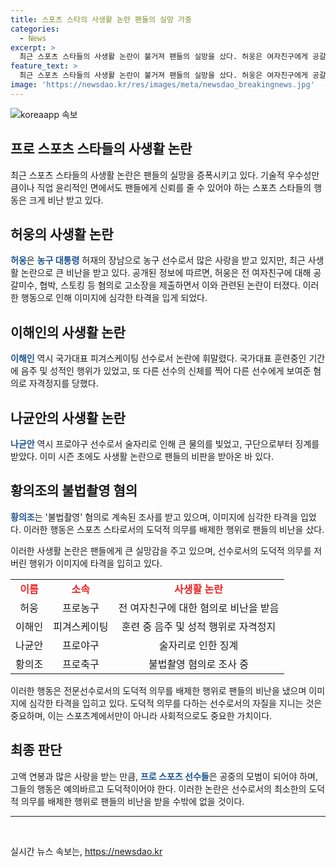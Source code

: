 ```yaml
---
title: 스포츠 스타의 사생활 논란 팬들의 실망 가중
categories:
  - News
excerpt: >
  최근 스포츠 스타들의 사생활 논란이 불거져 팬들의 실망을 샀다. 허웅은 여자친구에게 공갈미수, 협박, 스토킹 등 혐의로 고소장을 제출하며 비난을 받고, 이해인은 국가대표 훈련 중 음주와 성적인 행동으로 자격정지를 받았다. 또한 나균안은 경기 전날 술자리에 가서 팀 품위를 손상하고, 황의조는 불법촬영 혐의로 조사 중이다. 이는 스포츠 스타들이 지켜야 할 직업 윤리를 무시한 것으로 팬들의 비난을 샀다. 이들의 사생활 일탈에 대한 실망과 비판이 가중되고 있다. #사생활논란 #스포츠스타 #팬실망
feature_text: >
  최근 스포츠 스타들의 사생활 논란이 불거져 팬들의 실망을 샀다. 허웅은 여자친구에게 공갈미수, 협박, 스토킹 등 혐의로 고소장을 제출하며 비난을 받고, 이해인은 국가대표 훈련 중 음주와 성적인 행동으로 자격정지를 받았다. 또한 나균안은 경기 전날 술자리에 가서 팀 품위를 손상하고, 황의조는 불법촬영 혐의로 조사 중이다. 이는 스포츠 스타들이 지켜야 할 직업 윤리를 무시한 것으로 팬들의 비난을 샀다. 이들의 사생활 일탈에 대한 실망과 비판이 가중되고 있다. #사생활논란 #스포츠스타 #팬실망
image: 'https://newsdao.kr/res/images/meta/newsdao_breakingnews.jpg'
---
```


<p><img src="https://newsdao.kr/res/images/meta/newsdao_breakingnews.jpg" alt="koreaapp 속보" /></p>

<h2 data-ke-size="size26">프로 스포츠 스타들의 사생활 논란</h2>

<p data-ke-size="size16">최근 스포츠 스타들의 사생활 논란은 팬들의 실망을 증폭시키고 있다. 기술적 우수성만큼이나 직업 윤리적인 면에서도 팬들에게 신뢰를 줄 수 있어야 하는 스포츠 스타들의 행동은 크게 비난 받고 있다.</p>

<h2 data-ke-size="size24">허웅의 사생활 논란</h2>

<p data-ke-size="size16"><b><span style="color: #1a5490;">허웅</span></b>은 <b><span style="color: #1a5490;">농구 대통령</b></span> 허재의 장남으로 농구 선수로서 많은 사랑을 받고 있지만, 최근 사생활 논란으로 큰 비난을 받고 있다. 공개된 정보에 따르면, 허웅은 전 여자친구에 대해 공갈미수, 협박, 스토킹 등 혐의로 고소장을 제출하면서 이와 관련된 논란이 터졌다. 이러한 행동으로 인해 이미지에 심각한 타격을 입게 되었다.</p>

<h2 data-ke-size="size24">이해인의 사생활 논란</h2>

<p data-ke-size="size16"><b><span style="color: #1a5490;">이해인</b></span> 역시 국가대표 피겨스케이팅 선수로서 논란에 휘말렸다. 국가대표 훈련중인 기간에 음주 및 성적인 행위가 있었고, 또 다른 선수의 신체를 찍어 다른 선수에게 보여준 혐의로 자격정지를 당했다.</p>

<h2 data-ke-size="size24">나균안의 사생활 논란</h2>

<p data-ke-size="size16"><b><span style="color: #1a5490;">나균안</b></span> 역시 프로야구 선수로서 술자리로 인해 큰 물의를 빚었고, 구단으로부터 징계를 받았다. 이미 시즌 초에도 사생활 논란으로 팬들의 비판을 받아온 바 있다.</p>

<h2 data-ke-size="size24">황의조의 불법촬영 혐의</h2>

<p data-ke-size="size16"><b><span style="color: #1a5490;">황의조</b></span>는 '불법촬영' 혐의로 계속된 조사를 받고 있으며, 이미지에 심각한 타격을 입었다. 이러한 행동은 스포츠 스타로서의 도덕적 의무를 배제한 행위로 팬들의 비난을 샀다.</p>

<p data-ke-size="size16">이러한 사생활 논란은 팬들에게 큰 실망감을 주고 있으며, 선수로서의 도덕적 의무를 저버린 행위가 이미지에 타격을 입히고 있다.</p>

<table>
    <tr>
        <td style="text-align: center; height: 17px;"><b><span style="color: #ee2323;">이름</span></b></td>
        <td style="text-align: center; height: 17px;"><b><span style="color: #ee2323;">소속</span></b></td>
        <td style="text-align: center; height: 17px;"><b><span style="color: #ee2323;">사생활 논란</span></b></td>
    </tr>
    <tr>
        <td style="text-align: center; height: 17px;">허웅</td>
        <td style="text-align: center; height: 17px;">프로농구</td>
        <td style="text-align: center; height: 17px;">전 여자친구에 대한 혐의로 비난을 받음</td>
    </tr>
    <tr>
        <td style="text-align: center; height: 17px;">이해인</td>
        <td style="text-align: center; height: 17px;">피겨스케이팅</td>
        <td style="text-align: center; height: 17px;">훈련 중 음주 및 성적 행위로 자격정지</td>
    </tr>
    <tr>
        <td style="text-align: center; height: 17px;">나균안</td>
        <td style="text-align: center; height: 17px;">프로야구</td>
        <td style="text-align: center; height: 17px;">술자리로 인한 징계</td>
    </tr>
    <tr>
        <td style="text-align: center; height: 17px;">황의조</td>
        <td style="text-align: center; height: 17px;">프로축구</td>
        <td style="text-align: center; height: 17px;">불법촬영 혐의로 조사 중</td>
    </tr>
</table>

<p data-ke-size="size16">이러한 행동은 전문선수로서의 도덕적 의무를 배제한 행위로 팬들의 비난을 냈으며 이미지에 심각한 타격을 입히고 있다. 도덕적 의무를 다하는 선수로서의 자질을 지니는 것은 중요하며, 이는 스포츠계에서만이 아니라 사회적으로도 중요한 가치이다.</p>

<h2 data-ke-size="size24">최종 판단</h2>

<p data-ke-size="size16">고액 연봉과 많은 사랑을 받는 만큼, <b><span style="color: #1a5490;">프로 스포츠 선수들</b></span>은 공중의 모범이 되어야 하며, 그들의 행동은 예의바르고 도덕적이어야 한다. 이러한 논란은 선수로서의 최소한의 도덕적 의무를 배제한 행위로 팬들의 비난을 받을 수밖에 없을 것이다.</p>

<hr>

<p data-ke-size="size16">&nbsp;</p>
실시간 뉴스 속보는, <a href="https://newsdao.kr" rel="dofollow">https://newsdao.kr</a>


